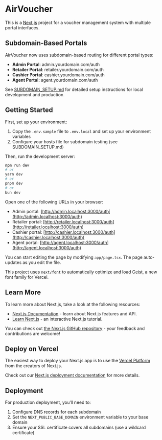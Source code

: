 # AirVoucher

This is a [Next.js](https://nextjs.org) project for a voucher management system with multiple portal interfaces.

## Subdomain-Based Portals

AirVoucher now uses subdomain-based routing for different portal types:

- **Admin Portal**: admin.yourdomain.com/auth
- **Retailer Portal**: retailer.yourdomain.com/auth
- **Cashier Portal**: cashier.yourdomain.com/auth
- **Agent Portal**: agent.yourdomain.com/auth

See [SUBDOMAIN_SETUP.md](./SUBDOMAIN_SETUP.md) for detailed setup instructions for local development and production.

## Getting Started

First, set up your environment:

1. Copy the `.env.sample` file to `.env.local` and set up your environment variables
2. Configure your hosts file for subdomain testing (see SUBDOMAIN_SETUP.md)

Then, run the development server:

```bash
npm run dev
# or
yarn dev
# or
pnpm dev
# or
bun dev
```

Open one of the following URLs in your browser:
- Admin portal: [http://admin.localhost:3000/auth](http://admin.localhost:3000/auth)
- Retailer portal: [http://retailer.localhost:3000/auth](http://retailer.localhost:3000/auth)
- Cashier portal: [http://cashier.localhost:3000/auth](http://cashier.localhost:3000/auth)
- Agent portal: [http://agent.localhost:3000/auth](http://agent.localhost:3000/auth)

You can start editing the page by modifying `app/page.tsx`. The page auto-updates as you edit the file.

This project uses [`next/font`](https://nextjs.org/docs/app/building-your-application/optimizing/fonts) to automatically optimize and load [Geist](https://vercel.com/font), a new font family for Vercel.

## Learn More

To learn more about Next.js, take a look at the following resources:

- [Next.js Documentation](https://nextjs.org/docs) - learn about Next.js features and API.
- [Learn Next.js](https://nextjs.org/learn) - an interactive Next.js tutorial.

You can check out [the Next.js GitHub repository](https://github.com/vercel/next.js) - your feedback and contributions are welcome!

## Deploy on Vercel

The easiest way to deploy your Next.js app is to use the [Vercel Platform](https://vercel.com/new?utm_medium=default-template&filter=next.js&utm_source=create-next-app&utm_campaign=create-next-app-readme) from the creators of Next.js.

Check out our [Next.js deployment documentation](https://nextjs.org/docs/app/building-your-application/deploying) for more details.

## Deployment

For production deployment, you'll need to:

1. Configure DNS records for each subdomain
2. Set the `NEXT_PUBLIC_BASE_DOMAIN` environment variable to your base domain
3. Ensure your SSL certificate covers all subdomains (use a wildcard certificate)
